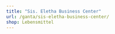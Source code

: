 ```yaml
---
title: "Sis. Eletha Business Center"
url: /ganta/sis-eletha-business-center/
shop: Lebensmittel
---
```

